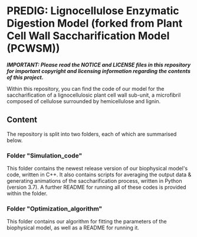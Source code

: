 # PREDIG: Lignocellulose Enzymatic Digestion Model (forked from Plant Cell Wall Saccharification Model (PCWSM))

***IMPORTANT: Please read the NOTICE and LICENSE files in this repository for important copyright and licensing information regarding the contents of this project.***

Within this repository, you can find the code of our model for the saccharification of a lignocellulosic plant cell wall sub-unit, a microfibril composed of cellulose surrounded by hemicellulose and lignin.

## Content

The repository is split into two folders, each of which are summarised below.

### Folder "Simulation_code"

This folder contains the newest release version of our biophysical model's code, written in C++. It also contains scripts for averaging the output data & generating animations of the saccharification process, written in Python (version 3.7). A further README for running all of these codes is provided within the folder.

### Folder "Optimization_algorithm"

This folder contains our algorithm for fitting the parameters of the biophysical model, as well as a README for running it.
